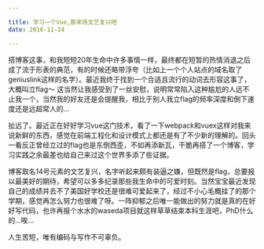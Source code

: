 ```yaml
---

title: 学习一个Vue,那来场文艺复兴吧
date: 2016-11-24

---
```


搭博客这事，和我短短20年生命中许多事情一样，最终都在短暂的热情消退之后成了流于形表的典范，有的时候还略带浮夸（比如上一个个人站点的域名取了geniuslink这样的名字）。最近我终于找到一个合适且流行的动词去形容这事了，大概叫立flag～ 这当然让我感受到了一丝安慰，说明常常陷入这种尴尬的人远不止我一个，当然我的好友还是会提醒我，相比于别人我立flag的频率深度和倒下速度还是远超常人的...

扯远了。最近正在好好学习vue这门技术，看了一下webpack和vuex这样对我来说新鲜的东西，感觉在前端工程化和设计模式上都还是有了不少新的理解的。回头一看反正曾经立过的flag也是东倒西歪，不如再添新瓦，干脆再搭了一个博客，学习实践之余最差也给自己来过这个世界多添了些证据。

博客取名14号元素的文艺复兴，名字听起来颇有装逼之嫌，但既然是flag，总要报以最美好的期待，希望可以多多纪录那些我生命中的可爱时刻。当然宝宝最近发现自己的成绩并去不了美国好学校还是很难可爱起来了，经过不小心毛概挂了的那个学期，感觉再怎么努力也很难了呀。一阵抑郁之后唯一能做出的努力就是真的在好好写代码，也许再报个水水的waseda项目就这样草草结束本科生涯吧，PhD什么的...唉...

人生苦短，唯有编码与写作不可辜负。

